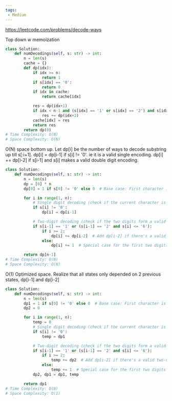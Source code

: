 ```yaml
---
tags:
 - Medium
---
```


https://leetcode.com/problems/decode-ways

Top down w memoization
```python
class Solution:
    def numDecodings(self, s: str) -> int:
        n = len(s)
        cache = {}
        def dp(idx):
            if idx >= n:
                return 1
            if s[idx] == '0':
                return 0
            if idx in cache:
                return cache[idx]

            res = dp(idx+1)
            if idx < n-1 and (s[idx] == '1' or s[idx] == '2') and s[idx+1] <= '6':
                res += dp(idx+2)
            cache[idx] = res
            return res
        return dp(0)
# Time Complexity: O(N)
# Space Complexity: O(N)
```

O(N) space bottom up. Let dp[i] be the number of ways to decode substring up till s[:i+1]. dp[i] = dp[i-1] if s[i] != '0'. ie it is a valid single encoding. dp[i] += dp[i-2] if s[i-1] and s[i] makes a valid double digit encoding.

```python
class Solution:
    def numDecodings(self, s: str) -> int:
        n = len(s)
        dp = [0] * n
        dp[0] = 1 if s[0] != '0' else 0  # Base case: First character is not '0'

        for i in range(1, n):
            # Single digit decoding (check if the current character is valid)
            if s[i] != '0':
                dp[i] = dp[i-1]

            # Two-digit decoding (check if the two digits form a valid code)
            if s[i-1] == '1' or (s[i-1] == '2' and s[i] <= '6'):
                if i >= 2:
                    dp[i] += dp[i-2]  # Add dp[i-2] if there's a valid two-digit number
                else:
                    dp[i] += 1  # Special case for the first two digits

        return dp[n-1]
# Time Complexity: O(N)
# Space Complexity: O(N)
```

O(1) Optimized space. Realize that all states only depended on 2 previous states, dp[i-1] and dp[i-2]
```python
class Solution:
    def numDecodings(self, s: str) -> int:
        n = len(s)
        dp1 = 1 if s[0] != '0' else 0  # Base case: First character is not '0'
        dp2 = 0

        for i in range(1, n):
            temp = 0
            # Single digit decoding (check if the current character is valid)
            if s[i] != '0':
                temp = dp1

            # Two-digit decoding (check if the two digits form a valid code)
            if s[i-1] == '1' or (s[i-1] == '2' and s[i] <= '6'):
                if i >= 2:
                    temp += dp2  # Add dp[i-2] if there's a valid two-digit number
                else:
                    temp += 1  # Special case for the first two digits
            dp2, dp1 = dp1, temp

        return dp1
# Time Complexity: O(N)
# Space Complexity: O(1)
```
